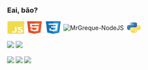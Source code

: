 ### Eai, bão?

<div style="display: inline_block" align="start">
  <img
    align="center"
    height="30"
    width="40"
    src="https://raw.githubusercontent.com/devicons/devicon/master/icons/javascript/javascript-plain.svg"
  /> 
  <img
    align="center"
    height="30"
    width="40"
    src="https://raw.githubusercontent.com/devicons/devicon/master/icons/html5/html5-original.svg"
  />
  <img align="center" alt="MrGreque-CSS" height="30" width="40" src="https://raw.githubusercontent.com/devicons/devicon/master/icons/css3/css3-original.svg" />
  <img align="center" alt="MrGreque-NodeJS" height="30" width="40" src="https://cdn.jsdelivr.net/gh/devicons/devicon/icons/nodejs/nodejs-original.svg" />
  <img
    align="center"
    height="30"
    width="40"
    src="https://raw.githubusercontent.com/devicons/devicon/master/icons/python/python-original.svg"
  />
</div>

<br />

<div align="start">
  <img
    height="180em"
    src="https://github-readme-stats.vercel.app/api?username=PedroAugustoRibas&show_icons=true&theme=tokyonight&count_private=true&layout=compact"
  />
  <img
    height="180em"
    src="https://github-readme-stats.vercel.app/api/top-langs/?username=PedroAugustoRibas&langs_count=8&count_private=true&theme=tokyonight&layout=compact"
  />
</div>
<br />
<div align="start">
  <a href="https://github.com/PedroAugustoRibas/PedroAugustoRibas"
    ><img src="https://img.shields.io/badge/GitHub-100000?style=for-the-badge&logo=github&logoColor=white" target="_blank"
  /></a>
  <a href="https://www.linkedin.com/in/pedro-augusto-253a67155/" target="_blank"
    ><img src="https://img.shields.io/badge/-LinkedIn-%230077B5?style=for-the-badge&logo=linkedin&logoColor=white" target="_blank"
  /></a>
  <a href="mailto:pedroaribas1@gmail.com"
    ><img src="https://img.shields.io/badge/-Gmail-%23333?style=for-the-badge&logo=gmail&logoColor=white" target="_blank"
  /></a>
</div>
 
